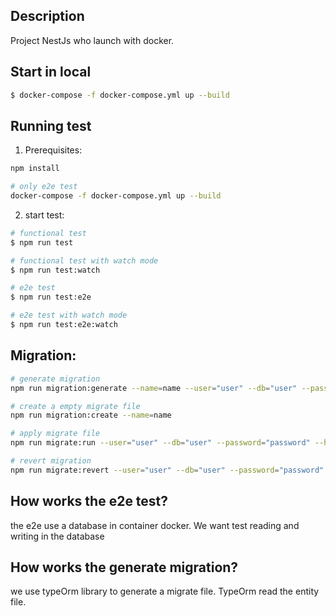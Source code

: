## Description

Project NestJs who launch with docker.

## Start in local

```bash
$ docker-compose -f docker-compose.yml up --build
```

## Running test

1. Prerequisites:
```bash
npm install

# only e2e test
docker-compose -f docker-compose.yml up --build
```

2. start test:

```bash
# functional test 
$ npm run test

# functional test with watch mode
$ npm run test:watch

# e2e test
$ npm run test:e2e

# e2e test with watch mode
$ npm run test:e2e:watch
```
## Migration:

```bash
# generate migration
npm run migration:generate --name=name --user="user" --db="user" --password="password" --hostname="postgres"

# create a empty migrate file 
npm run migration:create --name=name

# apply migrate file
npm run migrate:run --user="user" --db="user" --password="password" --hostname="postgres"

# revert migration
npm run migrate:revert --user="user" --db="user" --password="password" --hostname="postgres"
```

## How works the e2e test?
the e2e use a database in container docker. We want test reading and writing in the database 

## How works the generate migration?
we use typeOrm library to generate a migrate file. TypeOrm read the entity file.